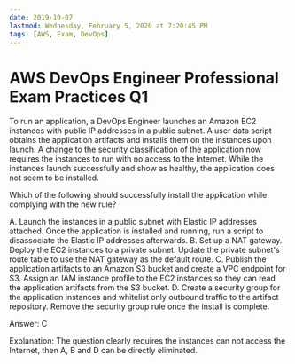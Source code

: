 ```yaml
---
date: 2019-10-07
lastmod: Wednesday, February 5, 2020 at 7:20:45 PM
tags: [AWS, Exam, DevOps]
---
```

# AWS DevOps Engineer Professional Exam Practices Q1

To run an application, a DevOps Engineer launches an Amazon EC2 instances with public IP addresses in a public subnet. A user data script obtains the application artifacts and installs them on the instances upon launch. A change to the security classification of the application now requires the instances to run with no access to the Internet. While the instances launch successfully and show as healthy, the application does not seem to be installed.

Which of the following should successfully install the application while complying with the new rule?

A. Launch the instances in a public subnet with Elastic IP addresses attached. Once the application is installed and running, run a script to disassociate the Elastic IP addresses afterwards.
B. Set up a NAT gateway. Deploy the EC2 instances to a private subnet. Update the private subnet's route table to use the NAT gateway as the default route.
C. Publish the application artifacts to an Amazon S3 bucket and create a VPC endpoint for S3. Assign an IAM instance profile to the EC2 instances so they can read the application artifacts from the S3 bucket.
D. Create a security group for the application instances and whitelist only outbound traffic to the artifact repository. Remove the security group rule once the install is complete.

Answer: C

Explanation:
The question clearly requires the instances can not access the Internet, then A, B and D can be directly eliminated.